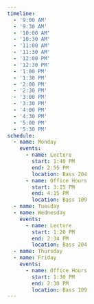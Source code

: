 ```yaml
---
timeline:
  - '9:00 AM'
  - '9:30 AM'
  - '10:00 AM'
  - '10:30 AM'
  - '11:00 AM'
  - '11:30 AM'
  - '12:00 PM'
  - '12:30 PM'
  - '1:00 PM'
  - '1:30 PM'
  - '2:00 PM'
  - '2:30 PM'
  - '3:00 PM'
  - '3:30 PM'
  - '4:00 PM'
  - '4:30 PM'
  - '5:00 PM'
  - '5:30 PM'
schedule:
  - name: Monday
    events:
      - name: Lecture
        start: 1:40 PM
        end: 2:55 PM
        location: Bass 204
      - name: Office Hours
        start: 3:15 PM
        end: 4:15 PM
        location: Bass 109
  - name: Tuesday
  - name: Wednesday
    events:
      - name: Lecture
        start: 1:20 PM
        end: 2:34 PM
        location: Bass 204
  - name: Thursday
  - name: Friday
    events:
      - name: Office Hours
        start: 1:30 PM
        end: 2:30 PM
        location: Bass 109
---
```

